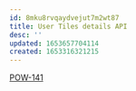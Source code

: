 ```yaml
---
id: 8mku8rvqaydvejut7m2wt87
title: User Tiles details API
desc: ''
updated: 1653657704114
created: 1653316321215
---
```


[POW-141](https://sherwin-williams.atlassian.net/jira/software/c/projects/POW/boards/5849?view=detail&selectedIssue=POW-141)